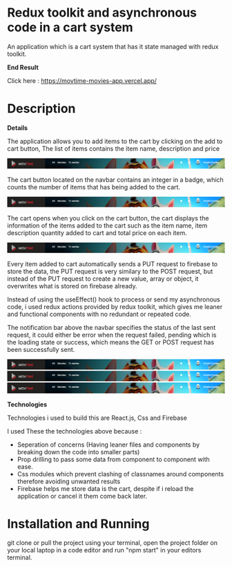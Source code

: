 # Redux toolkit and asynchronous code in a cart system

An application which is a cart system that has it state managed with redux toolkit.

**End Result**

Click here : https://movtime-movies-app.vercel.app/

# Description

**Details**

The application allows you to add items to the cart by clicking on the add to cart button, The list of items contains the item name, description and price 

![Item](https://github.com/Eniola-Codes/MovTime-Movie-App/blob/main/public/Assets/Images/nav.png?raw=true)

The cart button located on the navbar contains an integer in a badge, which counts the number of items that has being added to the cart. 

![Cart button](https://github.com/Eniola-Codes/MovTime-Movie-App/blob/main/public/Assets/Images/nav.png?raw=true)

The cart opens when you click on the cart button, the cart displays the information of the items added to the cart such as the item name, item description quantity added to cart and total price on each item.

![Cart item](https://github.com/Eniola-Codes/MovTime-Movie-App/blob/main/public/Assets/Images/nav.png?raw=true)

Every item added to cart automatically sends a PUT request to firebase to store the data, the PUT request is very similary to the POST request, but instead of the PUT request to create a new value, array or object, it overwrites what is stored on firebase already. 

Instead of using the useEffect() hook to process or send my asynchronous code, i used redux actions provided by redux toolkit, which gives me leaner and functional components with no redundant or repeated code.

The notification bar above the navbar specifies the status of the last sent request, it could either be error when the request failed, pending which is the loading state or success, which means the GET or POST request has been successfully sent.

![success](https://github.com/Eniola-Codes/MovTime-Movie-App/blob/main/public/Assets/Images/nav.png?raw=true)
![pending](https://github.com/Eniola-Codes/MovTime-Movie-App/blob/main/public/Assets/Images/nav.png?raw=true)
![error](https://github.com/Eniola-Codes/MovTime-Movie-App/blob/main/public/Assets/Images/nav.png?raw=true)

**Technologies**

Technologies i used to build this are React.js, Css and Firebase

I used These the technologies above because : 

- Seperation of concerns (Having leaner files and components by breaking down the code into smaller parts)
- Prop drilling to pass some data from component to component with ease.
- Css modules which prevent clashing of classnames around components therefore avoiding unwanted results
- Firebase helps me store data is the cart, despite if i reload the application or cancel it them come back later.

# Installation and Running

git clone or pull the project using your terminal, open the project folder on your local laptop in a code editor and run "npm start" in your editors terminal.



